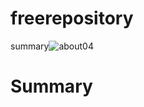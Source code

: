# freerepository
summary![about04](https://user-images.githubusercontent.com/54327014/192834570-dd167c73-55dc-45d1-9677-98cdfaa8d313.png)
<h1>Summary</h1
